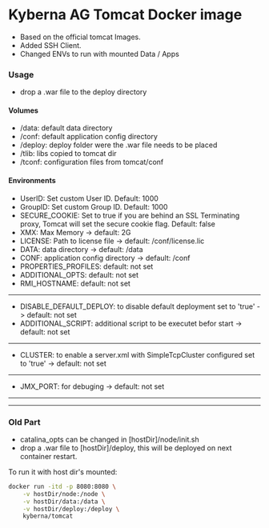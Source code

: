 # Kyberna AG Tomcat Docker image

* Based on the official tomcat Images.
* Added SSH Client.
* Changed ENVs to run with mounted Data / Apps

### Usage
* drop a .war file to the deploy directory

#### Volumes
* /data: default data directory
* /conf: default application config directory
* /deploy: deploy folder were the .war file needs to be placed
* /tlib: libs copied to tomcat dir
* /tconf: configuration files from tomcat/conf

#### Environments
* UserID: Set custom User ID. Default: 1000
* GroupID: Set custom Group ID. Default: 1000
* SECURE_COOKIE: Set to true if you are behind an SSL Terminating proxy, Tomcat will set the secure cookie flag. Default: false
* XMX: Max Memory -> default: 2G
* LICENSE: Path to license file -> default: /conf/license.lic
* DATA: data directory -> default: /data
* CONF: application config directory -> default: /conf
* PROPERTIES_PROFILES: default: not set
* ADDITIONAL_OPTS: default: not set
* RMI_HOSTNAME: default: not set
---
* DISABLE_DEFAULT_DEPLOY: to disable default deployment set to 'true' -> default: not set
* ADDITIONAL_SCRIPT: additional script to be executet befor start -> default: not set
---
* CLUSTER: to enable a server.xml with SimpleTcpCluster configured set to 'true' -> default: not set
---
* JMX_PORT: for debuging -> default: not set
---



---
### Old Part
* catalina_opts can be changed in [hostDir]/node/init.sh
* drop a .war file to [hostDir]/deploy, this will be deployed on next container restart.

To run it with host dir's mounted:

```bash
docker run -itd -p 8080:8080 \
	-v hostDir/node:/node \
	-v hostDir/data:/data \
	-v hostDir/deploy:/deploy \
	kyberna/tomcat
```